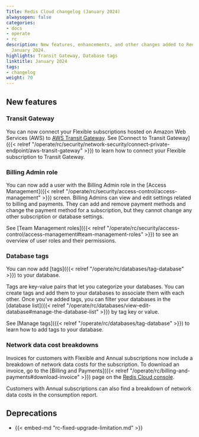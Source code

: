 ```yaml
---
Title: Redis Cloud changelog (January 2024)
alwaysopen: false
categories:
- docs
- operate
- rc
description: New features, enhancements, and other changes added to Redis Cloud during
  January 2024.
highlights: Transit Gateway, Database tags
linktitle: January 2024
tags:
- changelog
weight: 70
---
```


## New features

### Transit Gateway 

You can now connect your Flexible subscriptions hosted on Amazon Web Services (AWS) to [AWS Transit Gateway](https://docs.aws.amazon.com/vpc/latest/tgw/how-transit-gateways-work.html). See [Connect to Transit Gateway]({{< relref "/operate/rc/security/network-security/connect-private-endpoint/aws-transit-gateway" >}}) to learn how to connect your Flexible subscription to Transit Gateway.

### Billing Admin role

You can now add a user with the Billing Admin role in the [Access Management]({{< relref "/operate/rc/security/access-control/access-management" >}}) screen. Billing Admins can view and edit settings related to billing and payments. They can add and remove payment methods and change the payment method for a subscription, but they cannot change any other subscription or database settings.

See [Team Management roles]({{< relref "/operate/rc/security/access-control/access-management#team-management-roles" >}}) to see an overview of user roles and their permissions.

### Database tags

You can now add [tags]({{< relref "/operate/rc/databases/tag-database" >}}) to your database.

Tags are key-value pairs that let you categorize your databases. You can create tags and add them to your databases to associate them with each other. Once you've added tags, you can filter your databases in the [database list]({{< relref "/operate/rc/databases/view-edit-database#manage-the-database-list" >}}) by tag key or value. 

See [Manage tags]({{< relref "/operate/rc/databases/tag-database" >}}) to learn how to add tags to your database.

### Network data cost breakdowns

Invoices for customers with Flexible and Annual subscriptions now include a breakdown of network data costs for the subscription. To download an invoice, go to the [Billing and Payments]({{< relref "/operate/rc/billing-and-payments#download-invoice" >}}) page on the [Redis Cloud console](https://cloud.redis.io/).

Customers with Annual subscriptions can also find a breakdown of network data costs in the consumption report.

## Deprecations

- {{< embed-md "rc-fixed-upgrade-limitation.md" >}}
